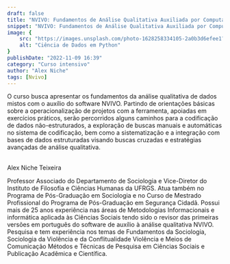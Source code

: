 ```yaml
---
draft: false
title: "NVIVO: Fundamentos de Análise Qualitativa Auxiliada por Computador"
snippet: "NVIVO: Fundamentos de Análise Qualitativa Auxiliada por Computador"
image: {
    src: "https://images.unsplash.com/photo-1628258334105-2a0b3d6efee1?&fit=crop&w=430&h=240",
    alt: "Ciência de Dados em Python"
}
publishDate: "2022-11-09 16:39"
category: "Curso intensivo"
author: "Alex Niche"
tags: [Nvivo]
---
```


O curso busca apresentar os fundamentos da análise qualitativa de dados mistos com o auxílio do software NVIVO. Partindo de orientações básicas sobre a operacionalização de projetos com a ferramenta, apoiadas em exercícios práticos, serão percorridos alguns caminhos para a codificação de dados não-estruturados, a exploração de buscas manuais e automáticas no sistema de codificação, bem como a sistematização e a integração com bases de dados estruturadas visando buscas cruzadas e estratégias avançadas de análise qualitativa.

<br>
<span class="text-2xl font-bold text-primary">Alex Niche Teixeira</span>

Professor Associado do Departamento de Sociologia e Vice-Diretor do Instituto de Filosofia e Ciências Humanas da UFRGS. Atua também no Programa de Pós-Graduação em Sociologia e no Curso de Mestrado Profissional do Programa de Pós-Graduação em Segurança Cidadã. Possui mais de 25 anos experiência nas áreas de Metodologias Informacionais e informática aplicada às Ciências Sociais tendo sido o revisor das primeiras versões em português do software de auxílio à análise qualitativa NVIVO. Pesquisa e tem experiência nos temas de Fundamentos da Sociologia, Sociologia da Violência e da Conflitualidade Violência e Meios de Comunicação Métodos e Técnicas de Pesquisa em Ciências Sociais e Publicação Acadêmica e Científica.